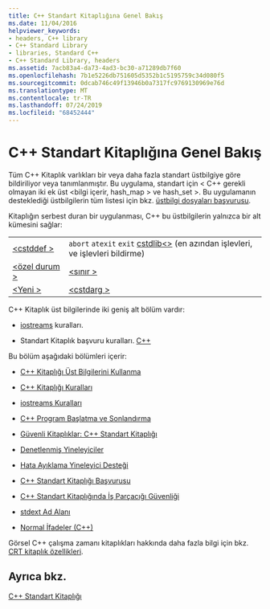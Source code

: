 ```yaml
---
title: C++ Standart Kitaplığına Genel Bakış
ms.date: 11/04/2016
helpviewer_keywords:
- headers, C++ library
- C++ Standard Library
- libraries, Standard C++
- C++ Standard Library, headers
ms.assetid: 7acb83a4-da73-4ad3-bc30-a71289db7f60
ms.openlocfilehash: 7b1e5226db751605d5352b1c5195759c34d080f5
ms.sourcegitcommit: 0dcab746c49f13946b0a7317fc9769130969e76d
ms.translationtype: MT
ms.contentlocale: tr-TR
ms.lasthandoff: 07/24/2019
ms.locfileid: "68452444"
---
```

# <a name="c-standard-library-overview"></a>C++ Standart Kitaplığına Genel Bakış

Tüm C++ Kitaplık varlıkları bir veya daha fazla standart üstbilgiye göre bildiriliyor veya tanımlanmıştır. Bu uygulama, standart için \< C++ gerekli olmayan iki ek üst \<bilgi içerir, hash_map > ve hash_set >. Bu uygulamanın desteklediği üstbilgilerin tüm listesi için bkz. [üstbilgi dosyaları başvurusu](../standard-library/cpp-standard-library-header-files.md).

Kitaplığın serbest duran bir uygulanması, C++ bu üstbilgilerin yalnızca bir alt kümesini sağlar:

|||
|-|-|
|[\<cstddef >](../standard-library/cstddef.md)|`abort` `atexit` `exit` [ cstdlib\<>](../standard-library/cstdlib.md) (en azından işlevleri, ve işlevleri bildirme)|
|[\<özel durum >](../standard-library/exception.md)|[\<sınır >](../standard-library/limits.md)|
|[\<Yeni >](../standard-library/new.md)|[\<cstdarg >](../standard-library/cstdarg.md)|

C++ Kitaplık üst bilgilerinde iki geniş alt bölüm vardır:

- [iostreams](../standard-library/iostreams-conventions.md) kuralları.

- Standart Kitaplık başvuru kuralları. [ C++ ](../standard-library/cpp-standard-library-reference.md)

Bu bölüm aşağıdaki bölümleri içerir:

- [C++ Kitaplığı Üst Bilgilerini Kullanma](../standard-library/using-cpp-library-headers.md)

- [C++ Kitaplığı Kuralları](../standard-library/cpp-library-conventions.md)

- [iostreams Kuralları](../standard-library/iostreams-conventions.md)

- [C++ Program Başlatma ve Sonlandırma](../standard-library/cpp-program-startup-and-termination.md)

- [Güvenli Kitaplıklar: C++ Standart Kitaplığı](../standard-library/safe-libraries-cpp-standard-library.md)

- [Denetlenmiş Yineleyiciler](../standard-library/checked-iterators.md)

- [Hata Ayıklama Yineleyici Desteği](../standard-library/debug-iterator-support.md)

- [C++ Standart Kitaplığı Başvurusu](../standard-library/cpp-standard-library-reference.md)

- [C++ Standart Kitaplığında İş Parçacığı Güvenliği](../standard-library/thread-safety-in-the-cpp-standard-library.md)

- [stdext Ad Alanı](../standard-library/stdext-namespace.md)

- [Normal İfadeler (C++)](../standard-library/regular-expressions-cpp.md)

Görsel C++ çalışma zamanı kitaplıkları hakkında daha fazla bilgi için bkz. [CRT kitaplık özellikleri](../c-runtime-library/crt-library-features.md).

## <a name="see-also"></a>Ayrıca bkz.

[C++ Standart Kitaplığı](../standard-library/cpp-standard-library-reference.md)
